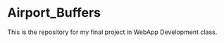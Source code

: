 Airport_Buffers
===============

This is the repository for my final project in WebApp Development class.
